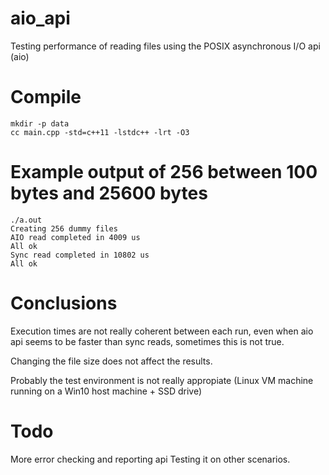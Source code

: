 # aio_api
Testing performance of reading files using the POSIX asynchronous I/O api (aio)

# Compile
	mkdir -p data
	cc main.cpp -std=c++11 -lstdc++ -lrt -O3

# Example output of 256 between 100 bytes and 25600 bytes
	./a.out 
	Creating 256 dummy files
	AIO read completed in 4009 us
	All ok
	Sync read completed in 10802 us
	All ok

# Conclusions
Execution times are not really coherent between each run, even when aio api seems to be faster than sync reads, sometimes this is not true.

Changing the file size does not affect the results.

Probably the test environment is not really appropiate (Linux VM machine running on a Win10 host machine + SSD drive)

# Todo
More error checking and reporting api
Testing it on other scenarios.
